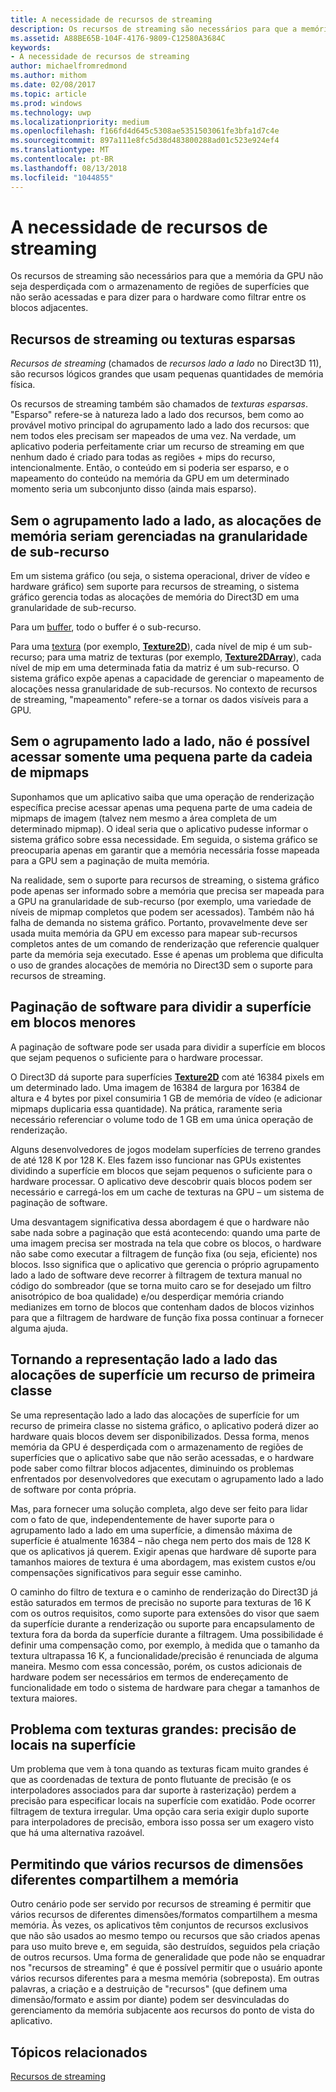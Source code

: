 ```yaml
---
title: A necessidade de recursos de streaming
description: Os recursos de streaming são necessários para que a memória da GPU não seja desperdiçada com o armazenamento de regiões de superfícies que não serão acessadas e para dizer para o hardware como filtrar entre os blocos adjacentes.
ms.assetid: A88BE65B-104F-4176-9809-C12580A3684C
keywords:
- A necessidade de recursos de streaming
author: michaelfromredmond
ms.author: mithom
ms.date: 02/08/2017
ms.topic: article
ms.prod: windows
ms.technology: uwp
ms.localizationpriority: medium
ms.openlocfilehash: f166fd4d645c5308ae5351503061fe3bfa1d7c4e
ms.sourcegitcommit: 897a111e8fc5d38d483800288ad01c523e924ef4
ms.translationtype: MT
ms.contentlocale: pt-BR
ms.lasthandoff: 08/13/2018
ms.locfileid: "1044855"
---
```

# <a name="the-need-for-streaming-resources"></a>A necessidade de recursos de streaming


Os recursos de streaming são necessários para que a memória da GPU não seja desperdiçada com o armazenamento de regiões de superfícies que não serão acessadas e para dizer para o hardware como filtrar entre os blocos adjacentes.

## <a name="span-idstreamingresourcesorsparsetexturesspanspan-idstreamingresourcesorsparsetexturesspanspan-idstreamingresourcesorsparsetexturesspanstreaming-resources-or-sparse-textures"></a><span id="Streaming_resources_or_sparse_textures"></span><span id="streaming_resources_or_sparse_textures"></span><span id="STREAMING_RESOURCES_OR_SPARSE_TEXTURES"></span>Recursos de streaming ou texturas esparsas


*Recursos de streaming* (chamados de *recursos lado a lado* no Direct3D 11), são recursos lógicos grandes que usam pequenas quantidades de memória física.

Os recursos de streaming também são chamados de *texturas esparsas*. "Esparso" refere-se à natureza lado a lado dos recursos, bem como ao provável motivo principal do agrupamento lado a lado dos recursos: que nem todos eles precisam ser mapeados de uma vez. Na verdade, um aplicativo poderia perfeitamente criar um recurso de streaming em que nenhum dado é criado para todas as regiões + mips do recurso, intencionalmente. Então, o conteúdo em si poderia ser esparso, e o mapeamento do conteúdo na memória da GPU em um determinado momento seria um subconjunto disso (ainda mais esparso).

## <a name="span-idwithouttilingmemoryallocationsaremanagedatsubresourcegranularityspanspan-idwithouttilingmemoryallocationsaremanagedatsubresourcegranularityspanspan-idwithouttilingmemoryallocationsaremanagedatsubresourcegranularityspanwithout-tiling-memory-allocations-are-managed-at-subresource-granularity"></a><span id="Without_tiling__memory_allocations_are_managed_at_subresource_granularity"></span><span id="without_tiling__memory_allocations_are_managed_at_subresource_granularity"></span><span id="WITHOUT_TILING__MEMORY_ALLOCATIONS_ARE_MANAGED_AT_SUBRESOURCE_GRANULARITY"></span>Sem o agrupamento lado a lado, as alocações de memória seriam gerenciadas na granularidade de sub-recurso


Em um sistema gráfico (ou seja, o sistema operacional, driver de vídeo e hardware gráfico) sem suporte para recursos de streaming, o sistema gráfico gerencia todas as alocações de memória do Direct3D em uma granularidade de sub-recurso.

Para um [buffer](introduction-to-buffers.md), todo o buffer é o sub-recurso.

Para uma [textura](textures.md) (por exemplo, [**Texture2D**](https://msdn.microsoft.com/library/windows/desktop/ff471525)), cada nível de mip é um sub-recurso; para uma matriz de texturas (por exemplo, [**Texture2DArray**](https://msdn.microsoft.com/library/windows/desktop/ff471526)), cada nível de mip em uma determinada fatia da matriz é um sub-recurso. O sistema gráfico expõe apenas a capacidade de gerenciar o mapeamento de alocações nessa granularidade de sub-recursos. No contexto de recursos de streaming, "mapeamento" refere-se a tornar os dados visíveis para a GPU.

## <a name="span-idwithouttilingcantaccessonlyasmallportionofmipmapchainspanspan-idwithouttilingcantaccessonlyasmallportionofmipmapchainspanspan-idwithouttilingcantaccessonlyasmallportionofmipmapchainspanwithout-tiling-cant-access-only-a-small-portion-of-mipmap-chain"></a><span id="Without_tiling__can_t_access_only_a_small_portion_of_mipmap_chain"></span><span id="without_tiling__can_t_access_only_a_small_portion_of_mipmap_chain"></span><span id="WITHOUT_TILING__CAN_T_ACCESS_ONLY_A_SMALL_PORTION_OF_MIPMAP_CHAIN"></span>Sem o agrupamento lado a lado, não é possível acessar somente uma pequena parte da cadeia de mipmaps


Suponhamos que um aplicativo saiba que uma operação de renderização específica precise acessar apenas uma pequena parte de uma cadeia de mipmaps de imagem (talvez nem mesmo a área completa de um determinado mipmap). O ideal seria que o aplicativo pudesse informar o sistema gráfico sobre essa necessidade. Em seguida, o sistema gráfico se preocuparia apenas em garantir que a memória necessária fosse mapeada para a GPU sem a paginação de muita memória.

Na realidade, sem o suporte para recursos de streaming, o sistema gráfico pode apenas ser informado sobre a memória que precisa ser mapeada para a GPU na granularidade de sub-recurso (por exemplo, uma variedade de níveis de mipmap completos que podem ser acessados). Também não há falha de demanda no sistema gráfico. Portanto, provavelmente deve ser usada muita memória da GPU em excesso para mapear sub-recursos completos antes de um comando de renderização que referencie qualquer parte da memória seja executado. Esse é apenas um problema que dificulta o uso de grandes alocações de memória no Direct3D sem o suporte para recursos de streaming.

## <a name="span-idsoftwarepagingtobreakthesurfaceintosmallertilesspanspan-idsoftwarepagingtobreakthesurfaceintosmallertilesspanspan-idsoftwarepagingtobreakthesurfaceintosmallertilesspansoftware-paging-to-break-the-surface-into-smaller-tiles"></a><span id="Software_paging_to_break_the_surface_into_smaller_tiles"></span><span id="software_paging_to_break_the_surface_into_smaller_tiles"></span><span id="SOFTWARE_PAGING_TO_BREAK_THE_SURFACE_INTO_SMALLER_TILES"></span>Paginação de software para dividir a superfície em blocos menores


A paginação de software pode ser usada para dividir a superfície em blocos que sejam pequenos o suficiente para o hardware processar.

O Direct3D dá suporte para superfícies [**Texture2D**](https://msdn.microsoft.com/library/windows/desktop/ff471525) com até 16384 pixels em um determinado lado. Uma imagem de 16384 de largura por 16384 de altura e 4 bytes por pixel consumiria 1 GB de memória de vídeo (e adicionar mipmaps duplicaria essa quantidade). Na prática, raramente seria necessário referenciar o volume todo de 1 GB em uma única operação de renderização.

Alguns desenvolvedores de jogos modelam superfícies de terreno grandes de até 128 K por 128 K. Eles fazem isso funcionar nas GPUs existentes dividindo a superfície em blocos que sejam pequenos o suficiente para o hardware processar. O aplicativo deve descobrir quais blocos podem ser necessário e carregá-los em um cache de texturas na GPU – um sistema de paginação de software.

Uma desvantagem significativa dessa abordagem é que o hardware não sabe nada sobre a paginação que está acontecendo: quando uma parte de uma imagem precisa ser mostrada na tela que cobre os blocos, o hardware não sabe como executar a filtragem de função fixa (ou seja, eficiente) nos blocos. Isso significa que o aplicativo que gerencia o próprio agrupamento lado a lado de software deve recorrer à filtragem de textura manual no código do sombreador (que se torna muito caro se for desejado um filtro anisotrópico de boa qualidade) e/ou desperdiçar memória criando medianizes em torno de blocos que contenham dados de blocos vizinhos para que a filtragem de hardware de função fixa possa continuar a fornecer alguma ajuda.

## <a name="span-idmakingtiledrepresentationofsurfaceallocationsafirst-classfeaturespanspan-idmakingtiledrepresentationofsurfaceallocationsafirst-classfeaturespanspan-idmakingtiledrepresentationofsurfaceallocationsafirst-classfeaturespanmaking-tiled-representation-of-surface-allocations-a-first-class-feature"></a><span id="Making_tiled_representation_of_surface_allocations_a_first-class_feature"></span><span id="making_tiled_representation_of_surface_allocations_a_first-class_feature"></span><span id="MAKING_TILED_REPRESENTATION_OF_SURFACE_ALLOCATIONS_A_FIRST-CLASS_FEATURE"></span>Tornando a representação lado a lado das alocações de superfície um recurso de primeira classe


Se uma representação lado a lado das alocações de superfície for um recurso de primeira classe no sistema gráfico, o aplicativo poderá dizer ao hardware quais blocos devem ser disponibilizados. Dessa forma, menos memória da GPU é desperdiçada com o armazenamento de regiões de superfícies que o aplicativo sabe que não serão acessadas, e o hardware pode saber como filtrar blocos adjacentes, diminuindo os problemas enfrentados por desenvolvedores que executam o agrupamento lado a lado de software por conta própria.

Mas, para fornecer uma solução completa, algo deve ser feito para lidar com o fato de que, independentemente de haver suporte para o agrupamento lado a lado em uma superfície, a dimensão máxima de superfície é atualmente 16384 – não chega nem perto dos mais de 128 K que os aplicativos já querem. Exigir apenas que hardware dê suporte para tamanhos maiores de textura é uma abordagem, mas existem custos e/ou compensações significativos para seguir esse caminho.

O caminho do filtro de textura e o caminho de renderização do Direct3D já estão saturados em termos de precisão no suporte para texturas de 16 K com os outros requisitos, como suporte para extensões do visor que saem da superfície durante a renderização ou suporte para encapsulamento de textura fora da borda da superfície durante a filtragem. Uma possibilidade é definir uma compensação como, por exemplo, à medida que o tamanho da textura ultrapassa 16 K, a funcionalidade/precisão é renunciada de alguma maneira. Mesmo com essa concessão, porém, os custos adicionais de hardware podem ser necessários em termos de endereçamento de funcionalidade em todo o sistema de hardware para chegar a tamanhos de textura maiores.

## <a name="span-idissuewithlargetexturesprecisionforlocationsonsurfacespanspan-idissuewithlargetexturesprecisionforlocationsonsurfacespanspan-idissuewithlargetexturesprecisionforlocationsonsurfacespanissue-with-large-textures-precision-for-locations-on-surface"></a><span id="Issue_with_large_textures__precision_for_locations_on_surface"></span><span id="issue_with_large_textures__precision_for_locations_on_surface"></span><span id="ISSUE_WITH_LARGE_TEXTURES__PRECISION_FOR_LOCATIONS_ON_SURFACE"></span>Problema com texturas grandes: precisão de locais na superfície


Um problema que vem à tona quando as texturas ficam muito grandes é que as coordenadas de textura de ponto flutuante de precisão (e os interpoladores associados para dar suporte à rasterização) perdem a precisão para especificar locais na superfície com exatidão. Pode ocorrer filtragem de textura irregular. Uma opção cara seria exigir duplo suporte para interpoladores de precisão, embora isso possa ser um exagero visto que há uma alternativa razoável.

## <a name="span-idenablingmultipleresourcesofdifferentdimensionstosharememoryspanspan-idenablingmultipleresourcesofdifferentdimensionstosharememoryspanspan-idenablingmultipleresourcesofdifferentdimensionstosharememoryspanenabling-multiple-resources-of-different-dimensions-to-share-memory"></a><span id="Enabling_multiple_resources_of_different_dimensions_to_share_memory"></span><span id="enabling_multiple_resources_of_different_dimensions_to_share_memory"></span><span id="ENABLING_MULTIPLE_RESOURCES_OF_DIFFERENT_DIMENSIONS_TO_SHARE_MEMORY"></span>Permitindo que vários recursos de dimensões diferentes compartilhem a memória


Outro cenário pode ser servido por recursos de streaming é permitir que vários recursos de diferentes dimensões/formatos compartilhem a mesma memória. Às vezes, os aplicativos têm conjuntos de recursos exclusivos que não são usados ao mesmo tempo ou recursos que são criados apenas para uso muito breve e, em seguida, são destruídos, seguidos pela criação de outros recursos. Uma forma de generalidade que pode não se enquadrar nos "recursos de streaming" é que é possível permitir que o usuário aponte vários recursos diferentes para a mesma memória (sobreposta). Em outras palavras, a criação e a destruição de "recursos" (que definem uma dimensão/formato e assim por diante) podem ser desvinculadas do gerenciamento da memória subjacente aos recursos do ponto de vista do aplicativo.

## <a name="span-idrelated-topicsspanrelated-topics"></a><span id="related-topics"></span>Tópicos relacionados


[Recursos de streaming](streaming-resources.md)

 

 




